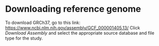 # Downloading reference genome
To download GRCh37, go to this link:  
https://www.ncbi.nlm.nih.gov/assembly/GCF_000001405.13/
Click *Download Assembly* and select the appropriate source database and file type for the study.